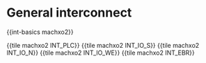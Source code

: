 # General interconnect

{{int-basics machxo2}}

{{tile machxo2 INT_PLC}}
{{tile machxo2 INT_IO_S}}
{{tile machxo2 INT_IO_N}}
{{tile machxo2 INT_IO_WE}}
{{tile machxo2 INT_EBR}}
